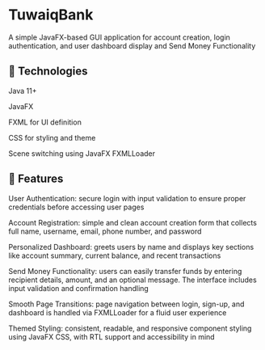 # TuwaiqBank
A simple JavaFX-based GUI application for account creation, login authentication, and user dashboard display and Send Money Functionality

## 🧪 Technologies
Java 11+

JavaFX

FXML for UI definition

CSS for styling and theme

Scene switching using JavaFX FXMLLoader

## 📌 Features
User Authentication: secure login with input validation to ensure proper credentials before accessing user pages

Account Registration: simple and clean account creation form that collects full name, username, email, phone number, and password

Personalized Dashboard: greets users by name and displays key sections like account summary, current balance, and recent transactions

Send Money Functionality: users can easily transfer funds by entering recipient details, amount, and an optional message. The interface includes input validation and confirmation handling

Smooth Page Transitions: page navigation between login, sign-up, and dashboard is handled via FXMLLoader for a fluid user experience

Themed Styling: consistent, readable, and responsive component styling using JavaFX CSS, with RTL support and accessibility in mind
